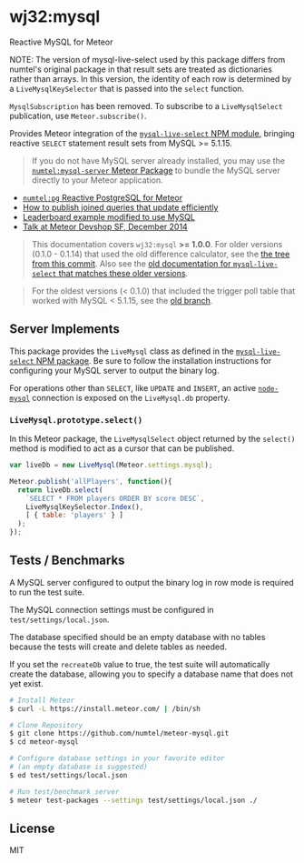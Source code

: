 # wj32:mysql
Reactive MySQL for Meteor

NOTE: The version of mysql-live-select used by this package differs from
numtel's original package in that result sets are treated as dictionaries rather
than arrays. In this version, the identity of each row is determined by a
`LiveMysqlKeySelector` that is passed into the `select` function.

`MysqlSubscription` has been removed. To subscribe to a `LiveMysqlSelect`
publication, use `Meteor.subscribe()`.

Provides Meteor integration of the [`mysql-live-select` NPM module](https://github.com/wj32/mysql-live-select), bringing reactive `SELECT` statement result sets from MySQL >= 5.1.15.

> If you do not have MySQL server already installed, you may use the [`numtel:mysql-server` Meteor Package](https://github.com/numtel/meteor-mysql-server) to bundle the MySQL server directly to your Meteor application.

* [`numtel:pg` Reactive PostgreSQL for Meteor](https://github.com/numtel/meteor-pg)
* [How to publish joined queries that update efficiently](https://github.com/numtel/meteor-mysql/wiki/Publishing-Efficient-Joined-Queries)
* [Leaderboard example modified to use MySQL](https://github.com/numtel/meteor-mysql-leaderboard)
* [Talk at Meteor Devshop SF, December 2014](https://www.youtube.com/watch?v=EJzulpXZn6g)

> This documentation covers `wj32:mysql` **>= 1.0.0**. For older versions (0.1.0 - 0.1.14) that used the old difference calculator, see the [the tree from this commit](https://github.com/numtel/meteor-mysql/tree/9edd9ca83388cc82496f87e91153a4a9f51fb5de). Also see the [old documentation for `mysql-live-select` that matches these older versions](https://github.com/numtel/mysql-live-select/tree/89691160b7e1fbfde1ae7055980668ceb4182f8a).

> For the oldest versions (< 0.1.0) that included the trigger poll table that worked with MySQL < 5.1.15, see the [old branch](https://github.com/numtel/meteor-mysql/tree/old).

## Server Implements

This package provides the `LiveMysql` class as defined in the [`mysql-live-select` NPM package](https://github.com/wj32/mysql-live-select). Be sure to follow the installation instructions for configuring your MySQL server to output the binary log.

For operations other than `SELECT`, like `UPDATE` and `INSERT`, an active [`node-mysql`](https://github.com/felixge/node-mysql) connection is exposed on the `LiveMysql.db` property.

### `LiveMysql.prototype.select()`

In this Meteor package, the `LiveMysqlSelect` object returned by the `select()` method is modified to act as a cursor that can be published.

```javascript
var liveDb = new LiveMysql(Meteor.settings.mysql);

Meteor.publish('allPlayers', function(){
  return liveDb.select(
    `SELECT * FROM players ORDER BY score DESC`,
    LiveMysqlKeySelector.Index(),
    [ { table: 'players' } ]
  );
});
```

## Tests / Benchmarks

A MySQL server configured to output the binary log in row mode is required to run the test suite.

The MySQL connection settings must be configured in `test/settings/local.json`.

The database specified should be an empty database with no tables because the tests will create and delete tables as needed.

If you set the `recreateDb` value to true, the test suite will automatically create the database, allowing you to specify a database name that does not yet exist.

```bash
# Install Meteor
$ curl -L https://install.meteor.com/ | /bin/sh

# Clone Repository
$ git clone https://github.com/numtel/meteor-mysql.git
$ cd meteor-mysql

# Configure database settings in your favorite editor
# (an empty database is suggested)
$ ed test/settings/local.json

# Run test/benchmark server
$ meteor test-packages --settings test/settings/local.json ./

```

## License

MIT
